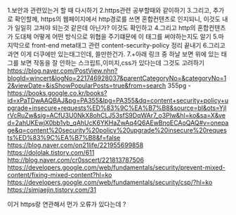 1.보안과 관련있는거 할 때 다시하기 2.https관련 공부할때와 같이하기 3.그리고,
추가로 확인할께, https의 웹페이지에서 http경로를 쓰면 혼합컨텐츠로 인지되니, 이것도
내가 일일히 고쳐야 되는것 같은데 아닌가? 이것도 확인하고 4.그리고 http의 혼합컨텐츠가 도대체
어떻게 어떤 방식으로 위협을 주기떄문에 이 태그를 써야하는지도 알기 5.마지막으로 front-end meta태그 관련
content-security-policy 정리 끝내기 6.그리고 과연 이게 더쿠에만 있는태그인데, 쓸만한건가. 7.+아래 링크 중 하날 보면 위에 있는 태그를 보면 작동을 잘 안하는 스크립트,이미지,css가 있다는데 그것도 고려하기 https://blog.naver.com/PostView.nhn?blogId=wincert&logNo=221746928037&parentCategoryNo=&categoryNo=12&viewDate=&isShowPopularPosts=true&from=search 355pg - https://books.google.co.kr/books?id=xPaTDwAAQBAJ&pg=PA355&lpg=PA355&dq=content+security+policy+upgrade+insecure+requests%ED%83%9C%EA%B7%B8&source=bl&ots=YjlrVcRuZw&sig=ACfU3U0NkX8ohCLJ53sfS9DqWAr7_o3Plw&hl=ko&sa=X&ved=2ahUKEwjX0bb1vb_qAhUcK6YKHaZwAq4Q6AEwBnoECAoQAQ#v=onepage&q=content%20security%20policy%20upgrade%20insecure%20requests%ED%83%9C%EA%B7%B8&f=false https://blog.naver.com/on21life/221955699858 https://dololak.tistory.com/611 http://blog.naver.com/cr0sscert/221813787506 https://developers.google.com/web/fundamentals/security/prevent-mixed-content/fixing-mixed-content?hl=ko https://developers.google.com/web/fundamentals/security/csp/?hl=ko https://simjaejin.tistory.com/31

이거 https랑 연관해서 먼가 오류가 있다는데 ?